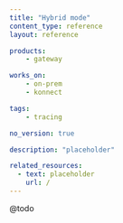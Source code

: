 ```yaml
---
title: "Hybrid mode"
content_type: reference
layout: reference

products:
    - gateway

works_on:
    - on-prem
    - konnect

tags:
    - tracing

no_version: true

description: "placeholder"

related_resources:
  - text: placeholder
    url: /
---
```


@todo